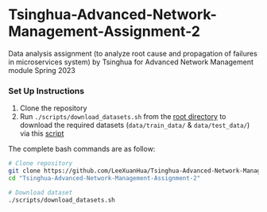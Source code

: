 # Tsinghua-Advanced-Network-Management-Assignment-2
Data analysis assignment (to analyze root cause and propagation of failures in microservices system) by Tsinghua for Advanced Network Management module Spring 2023

### Set Up Instructions
1. Clone the repository
2. Run `./scripts/download_datasets.sh` from the [root directory](.) to download the required datasets (`data/train_data/` & `data/test_data/`) via this [script](./scripts/download_datasets.sh)

The complete bash commands are as follow:
```bash
# Clone repository
git clone https://github.com/LeeXuanHua/Tsinghua-Advanced-Network-Management-Assignment-2.git
cd "Tsinghua-Advanced-Network-Management-Assignment-2"

# Download dataset
./scripts/download_datasets.sh
```